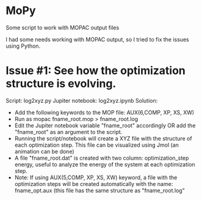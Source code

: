# MoPy
Some script to work with MOPAC output files

I had some needs working with MOPAC output, so I tried to fix the issues using Python.

# Issue #1: See how the optimization structure is evolving.
Script: log2xyz.py
Jupiter notebook: log2xyz.ipynb
Solution:
- Add the following keywords to the MOP file: 
AUX(6,COMP, XP, XS, XW)
- Run as mopac fname_root.mop > fname_root.log
- Edit the Jupiter notebook variable "fname_root" accordingly OR add the "fname_root" as an argument to the script.
- Running the script/notebook will create a XYZ file with the structure of each optimization step. This file can be visualized using Jmol (an animation can be done)
- A file "fname_root.dat" is created with two column: optimization_step energy, useful to analyze the energy of the system at each optimization step.
- Note: If using AUX(5,COMP, XP, XS, XW) keyword, a file with the optimization steps will be created automatically with the name: fname_opt.aux (this file has the same structure as "fname_root.log"

